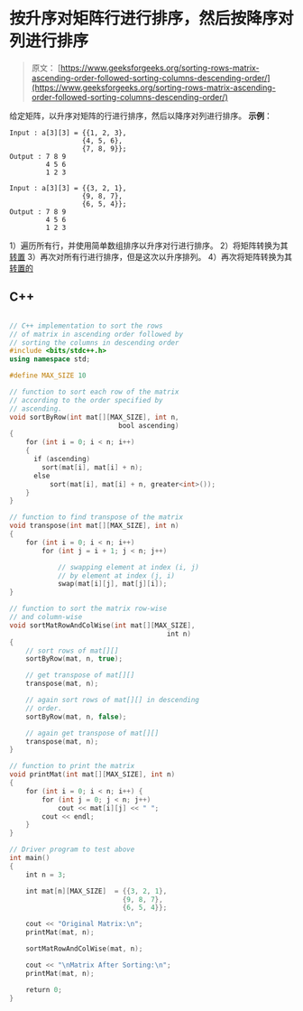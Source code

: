 # 按升序对矩阵行进行排序，然后按降序对列进行排序

> 原文： [https://www.geeksforgeeks.org/sorting-rows-matrix-ascending-order-followed-sorting-columns-descending-order/](https://www.geeksforgeeks.org/sorting-rows-matrix-ascending-order-followed-sorting-columns-descending-order/)

给定矩阵，以升序对矩阵的行进行排序，然后以降序对列进行排序。
**示例**：

```
Input : a[3][3] = {{1, 2, 3},
                  {4, 5, 6}, 
                  {7, 8, 9}};
Output : 7 8 9
         4 5 6
         1 2 3

Input : a[3][3] = {{3, 2, 1},
                  {9, 8, 7}, 
                  {6, 5, 4}};
Output : 7 8 9
         4 5 6
         1 2 3

```



1）遍历所有行，并使用简单数组排序以升序对行进行排序。
2）将矩阵转换为其[转置](https://www.geeksforgeeks.org/c-program-find-transpose-matrix/)
3）再次对所有行进行排序，但是这次以升序排列。
4）再次将矩阵转换为其[转置的](https://www.geeksforgeeks.org/c-program-find-transpose-matrix/)

## C++ 

```cpp

// C++ implementation to sort the rows 
// of matrix in ascending order followed by 
// sorting the columns in descending order 
#include <bits/stdc++.h> 
using namespace std; 

#define MAX_SIZE 10 

// function to sort each row of the matrix 
// according to the order specified by  
// ascending. 
void sortByRow(int mat[][MAX_SIZE], int n,  
                           bool ascending) 
{ 
    for (int i = 0; i < n; i++) 
    { 
      if (ascending)     
        sort(mat[i], mat[i] + n); 
      else
          sort(mat[i], mat[i] + n, greater<int>()); 
    }       
} 

// function to find transpose of the matrix 
void transpose(int mat[][MAX_SIZE], int n) 
{ 
    for (int i = 0; i < n; i++) 
        for (int j = i + 1; j < n; j++)  

            // swapping element at index (i, j)  
            // by element at index (j, i) 
            swap(mat[i][j], mat[j][i]); 
} 

// function to sort the matrix row-wise 
// and column-wise 
void sortMatRowAndColWise(int mat[][MAX_SIZE], 
                                       int n) 
{ 
    // sort rows of mat[][] 
    sortByRow(mat, n, true); 

    // get transpose of mat[][] 
    transpose(mat, n); 

    // again sort rows of mat[][] in descending 
    // order. 
    sortByRow(mat, n, false); 

    // again get transpose of mat[][] 
    transpose(mat, n); 
} 

// function to print the matrix 
void printMat(int mat[][MAX_SIZE], int n) 
{ 
    for (int i = 0; i < n; i++) { 
        for (int j = 0; j < n; j++) 
            cout << mat[i][j] << " "; 
        cout << endl; 
    } 
} 

// Driver program to test above 
int main() 
{ 
    int n = 3; 

    int mat[n][MAX_SIZE]  = {{3, 2, 1}, 
                            {9, 8, 7},  
                            {6, 5, 4}}; 

    cout << "Original Matrix:\n"; 
    printMat(mat, n); 

    sortMatRowAndColWise(mat, n); 

    cout << "\nMatrix After Sorting:\n"; 
    printMat(mat, n); 

    return 0; 
} 

```